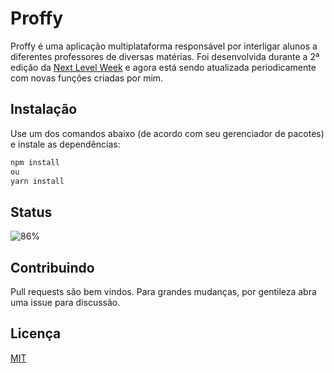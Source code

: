 # Proffy

Proffy é uma aplicação multiplataforma responsável por interligar alunos a diferentes professores de diversas matérias.
Foi desenvolvida durante a 2ª edição da [Next Level Week](https://nextlevelweek.com/) e agora está sendo atualizada periodicamente com novas funções criadas por mim.

## Instalação

Use um dos comandos abaixo (de acordo com seu gerenciador de pacotes) e instale as dependências: 

```bash
npm install 
ou
yarn install
```

## Status
![86%](https://progress-bar.dev/86)


## Contribuindo
Pull requests são bem vindos. Para grandes mudanças, por gentileza abra uma issue para discussão.


## Licença
[MIT](https://choosealicense.com/licenses/mit/)
